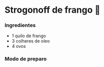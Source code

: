 # Strogonoff de frango :chicken:

### Ingredientes

- 1 quilo de frango 
- 3 colheres de oleo
- 4 ovos



### Modo de preparo







